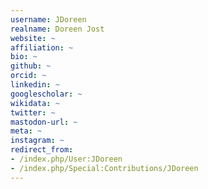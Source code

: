 ```yaml
---
username: JDoreen
realname: Doreen Jost
website: ~
affiliation: ~
bio: ~
github: ~
orcid: ~
linkedin: ~
googlescholar: ~
wikidata: ~
twitter: ~
mastodon-url: ~
meta: ~
instagram: ~
redirect_from:
- /index.php/User:JDoreen
- /index.php/Special:Contributions/JDoreen
---
```

